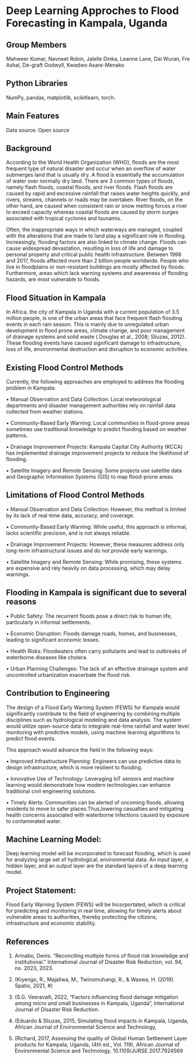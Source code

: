 # Deep Learning Approches to Flood Forecasting in Kampala, Uganda 
## Group Members
Mahweer Kumar, Navneet Robin, Jalelle Dinka, Leanne Lane, Dai Wuran, Fre Ashal, De-graft Godwyll, Kwadwo Asare-Menako
## Python Libraries
NumPy, pandas, matplotlib, scikitlearn, torch.
## Main Features
Data source: Open source
## Background
According to the World Health Organization (WHO), floods are the most frequent type of natural disaster and occur when an overflow of water submerges land that is usually dry. A flood is essentially the accumulation of water over normally dry land. There are 3 common types of floods, namely flash floods, coastal floods, and river floods. Flash floods are caused by rapid and excessive rainfall that raises water heights quickly, and rivers, streams, channels or roads may be overtaken. River floods, on the other hand, are caused when consistent rain or snow melting forces a river to exceed capacity whereas coastal floods are caused by storm surges associated with tropical cyclones and tsunamis.

Often, the inappropriate ways in which waterways are managed, coupled with the alterations that are made to land play a significant role in flooding. Increasingly, flooding factors are also linked to climate change. Floods can cause widespread devastation, resulting in loss of life and damage to personal property and critical public health infrastructure. Between 1998 and 2017, floods affected more than 2 billion people worldwide. People who live in floodplains or non-resistant buildings are mostly affected by floods. Furthermore, areas which lack warning systems and awareness of flooding hazards, are most vulnerable to floods.

## Flood Situation in Kampala
In Africa, the city of Kampala in Uganda with a current population of 3.5 million people, is one of the urban areas that face frequent flash flooding events in each rain season. This is mainly due to unregulated urban development in flood prone areas, climate change, and poor management of drainage systems and solid waste ( Douglas et al., 2008; Sliuzas, 2012). These flooding events have caused significant damage to infrastructure, loss of life, environmental destruction and disruption to economic activities.

## Existing Flood Control Methods
Currently, the following approaches are employed to address the flooding problem in Kampala:

• Manual Observation and Data Collection: Local meteorological departments and disaster management authorities rely on rainfall data collected from weather stations.

• Community-Based Early Warning: Local communities in flood-prone areas sometimes use traditional knowledge to predict flooding based on weather patterns.

• Drainage Improvement Projects: Kampala Capital City Authority (KCCA) has implemented drainage improvement projects to reduce the likelihood of flooding.

• Satellite Imagery and Remote Sensing: Some projects use satellite data and Geographic Information Systems (GIS) to map flood-prone areas.

## Limitations of Flood Control Methods

• Manual Observation and Data Collection: However, this method is limited by its lack of real-time data, accuracy, and coverage.

• Community-Based Early Warning: While useful, this approach is informal, lacks scientific precision, and is not always reliable.

• Drainage Improvement Projects: However, these measures address only long-term infrastructural issues and do not provide early warnings.

• Satellite Imagery and Remote Sensing: While promising, these systems are expensive and rely heavily on data processing, which may delay warnings.

## Flooding in Kampala is significant due to several reasons

• Public Safety: The recurrent floods pose a direct risk to human life, particularly in informal settlements.

• Economic Disruption: Floods damage roads, homes, and businesses, leading to significant economic losses.

• Health Risks: Floodwaters often carry pollutants and lead to outbreaks of waterborne diseases like cholera.

• Urban Planning Challenges: The lack of an effective drainage system and uncontrolled urbanization exacerbate the flood risk.

## Contribution to Engineering
The design of a Flood Early Warning System (FEWS) for Kampala would significantly contribute to the field of engineering by combining multiple disciplines such as hydrological modeling and data analysis. The system would utilize open-source data to integrate real-time rainfall and water level monitoring with predictive models, using machine learning algorithms to predict flood events.

This approach would advance the field in the following ways:

• Improved Infrastructure Planning: Engineers can use predictive data to design infrastructure, which is more resilient to flooding.

• Innovative Use of Technology: Leveraging IoT sensors and machine learning would demonstrate how modern technologies can enhance traditional civil engineering solutions.

• Timely Alerts: Communities can be alerted of oncoming floods, allowing residents to move to safer places.Thus,lowering casualties and mitigating health concerns associated with waterborne infections caused by exposure to contaminated water.

## Machine Learning Model:
Deep learning model will be incorporated to forecast flooding, which is used for analyzing large set of hydrological, environmental data. An input layer, a hidden layer, and an output layer are the standard layers of a deep learning model.

## Project Statement:
Flood Early Warning System (FEWS) will be Incorportated, which is critical for predicting and monitoring in real time, allowing for timely alerts about vulnerable areas to authorities, thereby protecting the citizens, infrastructure and economic stability.

## References

1. Arinabo, Denis. “Reconciling multiple forms of flood risk knowledge and institutional.” International Journal of Disaster Risk Reduction, vol. 94, no. 2023, 2023.

2. (Kiyengo, R., Majaliwa, M., Twinomuhangi, R., & Waswa, H. (2019). Spatio, 2021, #)

3. (S.G. Veeravalli, 2022, “Factors influencing flood damage mitigation among micro and small businesses in Kampala, Uganda”, International Journal of Disaster Risk Reduction.

4. (Eduardo & Sliuzas, 2015, Simulating flood impacts in Kampala, Uganda, African Journal of Environmental Science and Technology,

5. (Richard, 2017, Assessing the quality of Global Human Settlement Layer products for Kampala, Uganda, (4th ed., Vol. 119), African Journal of Environmental Science and Technology. 10.1109/JURSE.2017.7924569
